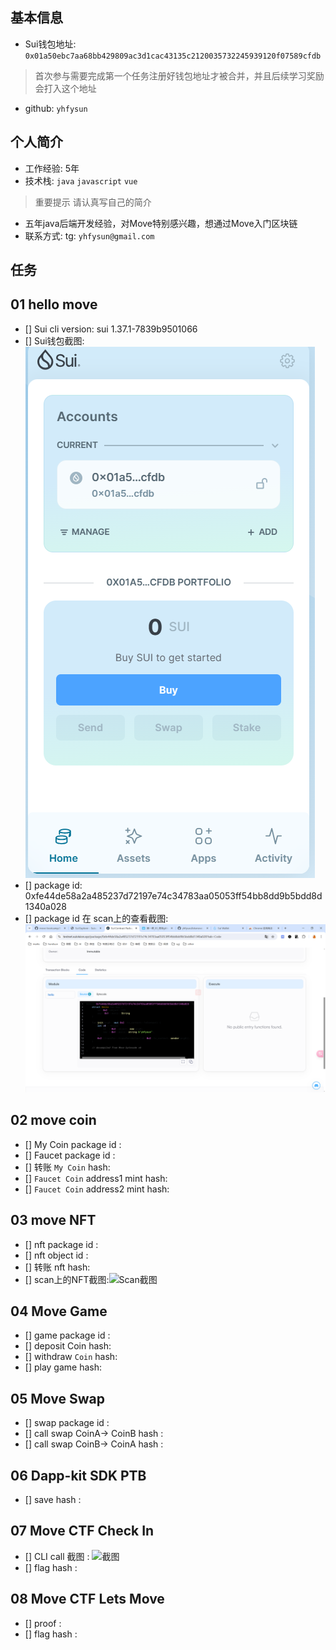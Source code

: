 ## 基本信息
- Sui钱包地址: `0x01a50ebc7aa68bb429809ac3d1cac43135c2120035732245939120f07589cfdb`
> 首次参与需要完成第一个任务注册好钱包地址才被合并，并且后续学习奖励会打入这个地址
- github: `yhfysun`

## 个人简介
- 工作经验: 5年
- 技术栈: `java` `javascript` `vue`
> 重要提示 请认真写自己的简介
- 五年java后端开发经验，对Move特别感兴趣，想通过Move入门区块链
- 联系方式: tg: `yhfysun@gmail.com` 

## 任务

##   01 hello move  
- [] Sui cli version: sui 1.37.1-7839b9501066
- [] Sui钱包截图: ![Sui钱包截图](./images/wallet.png)
- [] package id: 0xfe44de58a2a485237d72197e74c34783aa05053ff54bb8dd9b5bdd8d1340a028
- [] package id 在 scan上的查看截图:![Scan截图](./images/scan.png)

##   02 move coin
- [] My Coin package id : 
- [] Faucet package id : 
- [] 转账 `My Coin` hash:
- [] `Faucet Coin` address1 mint hash:
- [] `Faucet Coin` address2 mint hash:

##   03 move NFT
- [] nft package id :
- [] nft object id : 
- [] 转账 nft  hash:
- [] scan上的NFT截图:![Scan截图](./images/你的图片地址)

##   04 Move Game
- [] game package id :
- [] deposit Coin hash:
- [] withdraw `Coin` hash:
- [] play game hash:

##   05 Move Swap
- [] swap package id :
- [] call swap CoinA-> CoinB  hash :
- [] call swap CoinB-> CoinA  hash :

##   06 Dapp-kit SDK PTB
- [] save hash :

##   07 Move CTF Check In
- [] CLI call 截图 : ![截图](./images/你的图片地址)
- [] flag hash :

##   08 Move CTF Lets Move
- [] proof : 
- [] flag hash :
